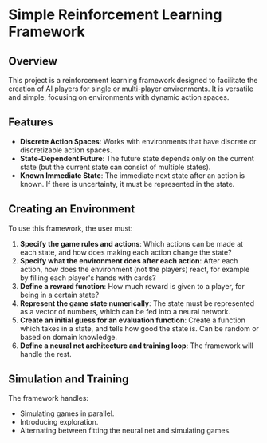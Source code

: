 # Simple Reinforcement Learning Framework

## Overview
This project is a reinforcement learning framework designed to facilitate the creation of AI players for single or multi-player environments. It is versatile and simple, focusing on environments with dynamic action spaces.

## Features
- **Discrete Action Spaces**: Works with environments that have discrete or discretizable action spaces.
- **State-Dependent Future**: The future state depends only on the current state (but the current state can consist of multiple states).
- **Known Immediate State**: The immediate next state after an action is known. If there is uncertainty, it must be represented in the state.

## Creating an Environment
To use this framework, the user must:
1. **Specify the game rules and actions**: Which actions can be made at each state, and how does making each action change the state?
2. **Specify what the environment does after each action**: After each action, how does the environment (not the players) react, for example by filling each player's hands with cards?
3. **Define a reward function**: How much reward is given to a player, for being in a certain state?
4. **Represent the game state numerically**: The state must be represented as a vector of numbers, which can be fed into a neural network.
5. **Create an initial guess for an evaluation function**: Create a function which takes in a state, and tells how good the state is. Can be random or based on domain knowledge.
6. **Define a neural net architecture and training loop**: The framework will handle the rest.

## Simulation and Training
The framework handles:
- Simulating games in parallel.
- Introducing exploration.
- Alternating between fitting the neural net and simulating games.

